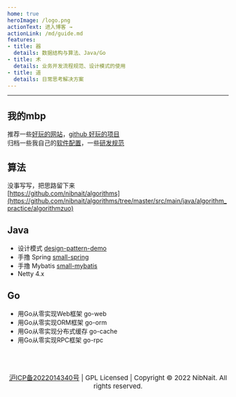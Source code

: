 ```yaml
---
home: true
heroImage: /logo.png
actionText: 进入博客 →
actionLink: /md/guide.md
features:
- title: 器
  details: 数据结构与算法、Java/Go
- title: 术
  details: 业务开发流程规范、设计模式的使用
- title: 道
  details: 日常思考解决方案
---
```


---
## 我的mbp
推荐一些[好玩的网站](https://tianbin.cc/md/mbp/recommend/1-web.html)，[github 好玩的项目](https://tianbin.cc/md/mbp/recommend/2-github-star.html)  
归档一些我自己的[软件配置](https://tianbin.cc/md/mbp/backup/software/01-terminal.html)，一些[研发规范](https://tianbin.cc/md/mbp/standard/git-standard.html)

## 算法
没事写写，把思路留下来  
[https://github.com/nibnait/algorithms](https://github.com/nibnait/algorithms/tree/master/src/main/java/algorithm_practice/algorithmzuo)

## Java
 - 设计模式      [design-pattern-demo](https://github.com/nibnait/design-pattern-demo)
 - 手撸 Spring  [small-spring](https://github.com/nibnait/small-spring)
 - 手撸 Mybatis [small-mybatis](https://github.com/nibnait/small-mybatis)
 - Netty 4.x

## Go
 - 用Go从零实现Web框架 go-web
 - 用Go从零实现ORM框架 go-orm
 - 用Go从零实现分布式缓存 go-cache
 - 用Go从零实现RPC框架 go-rpc

<div align="center">
  <br/><br/><br/>
  <div style="font-size: 15px;"><a href="https://beian.miit.gov.cn/#/Integrated/index" target="_blank">沪ICP备2022014340号</a> | GPL Licensed | Copyright © 2022 NibNait. All rights reserved.</div>
  <br/>
</div>